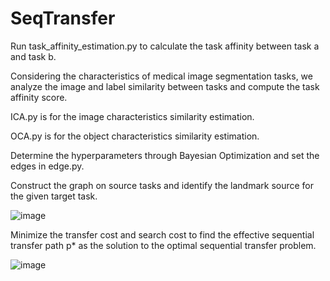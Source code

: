 # SeqTransfer

Run task_affinity_estimation.py to calculate the task affinity between task a and task b.


Considering the characteristics of medical image segmentation tasks, we analyze the image and label similarity between tasks and compute the task affinity
score.

ICA.py is for the image characteristics similarity estimation.

OCA.py is for the object characteristics similarity estimation.

Determine the hyperparameters through Bayesian Optimization and set the edges in edge.py.


Construct the graph on source tasks and identify the landmark source for the given target task.

![image](https://github.com/techicoco/SeqTransfer/assets/151148523/83814835-57c6-4448-8284-cd286d79dca4)



Minimize the transfer cost and search cost to find the effective sequential transfer path p* as the solution to the optimal sequential transfer problem.

![image](https://github.com/techicoco/SeqTransfer/assets/151148523/7598b749-615a-446c-8698-c18e20960283)

